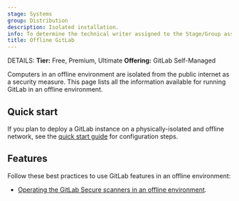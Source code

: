 ```yaml
---
stage: Systems
group: Distribution
description: Isolated installation.
info: To determine the technical writer assigned to the Stage/Group associated with this page, see https://handbook.gitlab.com/handbook/product/ux/technical-writing/#assignments
title: Offline GitLab
---
```


DETAILS:
**Tier:** Free, Premium, Ultimate
**Offering:** GitLab Self-Managed

Computers in an offline environment are isolated from the public internet as a security measure. This
page lists all the information available for running GitLab in an offline environment.

## Quick start

If you plan to deploy a GitLab instance on a physically-isolated and offline network, see the
[quick start guide](quick_start_guide.md) for configuration steps.

## Features

Follow these best practices to use GitLab features in an offline environment:

- [Operating the GitLab Secure scanners in an offline environment](../../user/application_security/offline_deployments/index.md).
